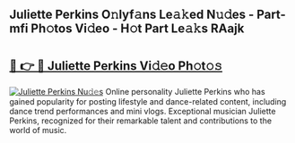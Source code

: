 ## Juliette Perkins O𝚗lyf𝚊ns Le𝚊𝚔ed N𝚞𝚍es - Part-mfi Ph𝚘tos Vi𝚍eo - H𝚘t Part Le𝚊𝚔s RAajk

# <h2><a href="http://hf226gk.feru.top/?c=Juliette+Perkins">🔗 👉 🔴 Juliette Perkins Vi𝚍𝚎o Ph𝚘t𝚘𝚜</a></h2>

[![Juliette Perkins Nu𝚍𝚎s](https://i.imgur.com/0TWrTi3.gif)](http://hf226gk.feru.top/?c=Juliette+Perkins)
Online personality Juliette Perkins who has gained popularity for posting lifestyle and dance-related content, including dance trend performances and mini vlogs. Exceptional musician Juliette Perkins, recognized for their remarkable talent and contributions to the world of music. 
